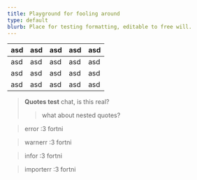 ```yaml
---
title: Playground for fooling around
type: default
blurb: Place for testing formatting, editable to free will.
---
```


| asd | asd | asd | asd | asd |
|-----|-----|-----|-----|-----|
| asd | asd | asd | asd | asd |
| asd | asd | asd | asd | asd |
| asd | asd | asd | asd | asd |

> **Quotes test**
> chat, is this real?
> > what about nested quotes?

<blockquote class="error">
    <p>error :3 fortni</p>
</blockquote>

<blockquote class="warning">
    <p>warnerr :3 fortni</p>
</blockquote>

<blockquote class="info">
    <p>infor :3 fortni</p>
</blockquote>

<blockquote class="important">
    <p>importerr :3 fortni</p>
</blockquote>